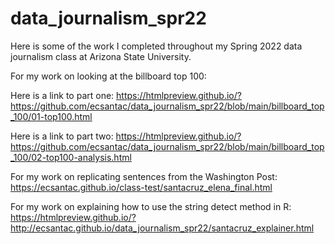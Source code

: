 # data_journalism_spr22
Here is some of the work I completed throughout my Spring 2022 data journalism class at Arizona State University.

For my work on looking at the billboard top 100:

Here is a link to part one: https://htmlpreview.github.io/?https://github.com/ecsantac/data_journalism_spr22/blob/main/billboard_top_100/01-top100.html

Here is a link to part two: https://htmlpreview.github.io/?https://github.com/ecsantac/data_journalism_spr22/blob/main/billboard_top_100/02-top100-analysis.html

For my work on replicating sentences from the Washington Post: https://ecsantac.github.io/class-test/santacruz_elena_final.html

For my work on explaining how to use the string detect method in R: https://htmlpreview.github.io/?http://ecsantac.github.io/data_journalism_spr22/santacruz_explainer.html



